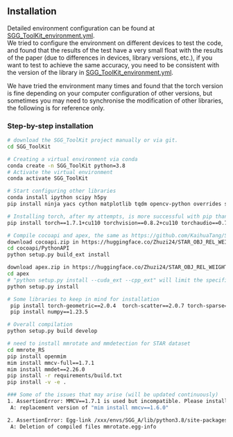 ## Installation

Detailed environment configuration can be found at [SGG_ToolKit_environment.yml](SGG_ToolKit_environment.yml).\
We tried to configure the environment on different devices to test the code, and found that the results of the test have a very small float with the results of the paper (due to differences in devices, library versions, etc.), if you want to test to achieve the same accuracy, you need to be consistent with the version of the library in [SGG_ToolKit_environment.yml](SGG_ToolKit_environment.yml).

We have tried the environment many times and found that the torch version is fine depending on your computer configuration of other versions, but sometimes you may need to synchronise the modification of other libraries, the following is for reference only.

### Step-by-step installation

```bash
# download the SGG_ToolKit project manually or via git.
cd SGG_ToolKit

# Creating a virtual environment via conda
conda create -n SGG_ToolKit python=3.8  
# Activate the virtual environment
conda activate SGG_ToolKit

# Start configuring other libraries
conda install ipython scipy h5py
pip install ninja yacs cython matplotlib tqdm opencv-python overrides shapely ipdb

# Installing torch, after my attempts, is more successful with pip than conda!, the installation commands can be found here: https://pytorch.org/get-started/previous-versions/
pip install torch==1.7.1+cu110 torchvision==0.8.2+cu110 torchaudio==0.7.2 -f https://download.pytorch.org/whl/torch_stable.html

# Compile cocoapi and apex, the same as https://github.com/KaihuaTang/Scene-Graph-Benchmark.pytorch
download cocoapi.zip in https://huggingface.co/Zhuzi24/STAR_OBJ_REL_WEIGHTS/tree/main, then unzip it # git clone https://github.com/cocodataset/cocoapi.git, can try multiple times or check the network and if it fails
cd cocoapi/PythonAPI
python setup.py build_ext install

download apex.zip in https://huggingface.co/Zhuzi24/STAR_OBJ_REL_WEIGHTS/tree/main, then unzip it # git clone https://github.com/NVIDIA/apex.git, can try multiple times or check the network and if it fails
cd apex
# "python setup.py install --cuda_ext --cpp_ext" will limit the specific version, designed to modify the setup.py, after trying it will work
python setup.py install 

# Some libraries to keep in mind for installation
 pip install torch-geometric==2.0.4  torch-scatter==2.0.7 torch-sparse==0.6.9 # The first installation may take a long time to compile, please be patient!  
 pip install numpy==1.23.5

# Overall compilation
python setup.py build develop

# need to install mmrotate and mmdetection for STAR dataset
cd mmrote_RS
pip install openmim
mim install mmcv-full==1.7.1 
mim install mmdet==2.26.0
pip install -r requirements/build.txt
pip install -v -e .

### Some of the issues that may arise (will be updated continuously)
1. AssertionError: MMCV==1.7.1 is used but incompatible. Please install mmcv>=1.4.5, <=1.6.0.
 A: replacement version of "mim install mmcv==1.6.0"

2. AssertionError: Egg-link /xxx/envs/SGG_A/lib/python3.8/site-packages/mmrotate.egg-link (to /xxx/mmrote_RS) does not match installed location of mmrotate (at /xxx/SGG_ToolKit/mmrote_RS)
 A: Deletion of compiled files mmrotate.egg-info


